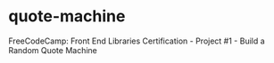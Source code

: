 # quote-machine
FreeCodeCamp: Front End Libraries Certification - Project #1 - Build a Random Quote Machine
